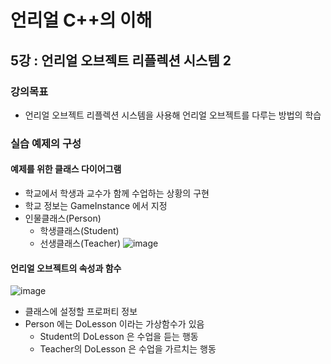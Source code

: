 
# 언리얼 C++의 이해
## 5강 : 언리얼 오브젝트 리플렉션 시스템 2
### 강의목표
* 언리얼 오브젝트 리플렉션 시스템을 사용해 언리얼 오브젝트를 다루는 방법의 학습 

### 실습 예제의 구성
#### 예제를 위한 클래스 다이어그램
* 학교에서 학생과 교수가 함께 수업하는 상황의 구현
* 학교 정보는 GameInstance 에서 지정
* 인물클래스(Person)
  * 학생클래스(Student)
  * 선생클래스(Teacher)
![image](https://github.com/spade8/study/assets/37619294/96f5c387-35e5-4322-9d80-d5c3d7ca3444)

#### 언리얼 오브젝트의 속성과 함수 
 ![image](https://github.com/spade8/study/assets/37619294/7c57464b-105f-4183-b4e2-42dcdd8cdc49)
* 클래스에 설정할 프로퍼티 정보
* Person 에는 DoLesson 이라는 가상함수가 있음
  * Student의 DoLesson 은 수업을 듣는 행동
  * Teacher의 DoLesson 은 수업을 가르치는 행동

